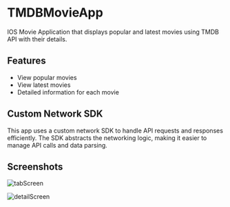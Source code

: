 # TMDBMovieApp
IOS Movie Application that displays popular and latest movies using TMDB API with their details.
## Features
- View popular movies
- View latest movies
- Detailed information for each movie
## Custom Network SDK
This app uses a custom network SDK to handle API requests and responses efficiently. The SDK abstracts the networking logic, making it easier to manage API calls and data parsing.

## Screenshots

![tabScreen](https://github.com/Sufeenshaikh/TMDBMovieApp/assets/142690202/4f582bb3-14e5-4488-9f07-a574e34e3252)

![detailScreen](https://github.com/Sufeenshaikh/TMDBMovieApp/assets/142690202/4661ecbe-44c1-46d2-b3dc-7f5b733a8d80)
